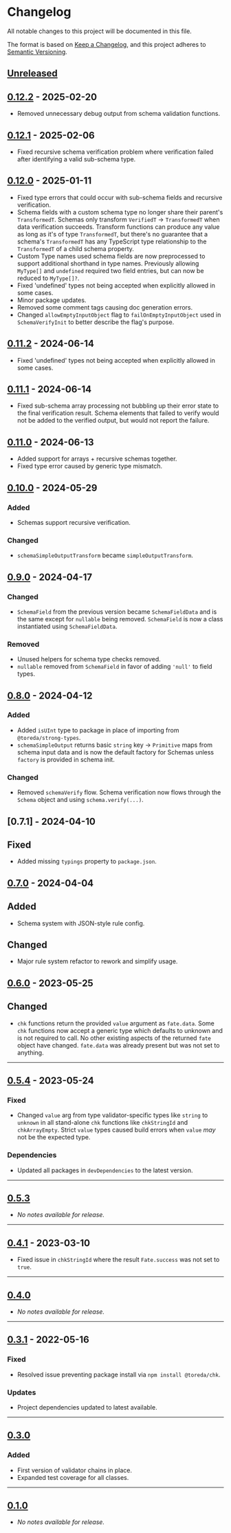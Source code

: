 # Changelog
All notable changes to this project will be documented in this file.

The format is based on [Keep a Changelog](https://keepachangelog.com/en/1.0.0/),
and this project adheres to [Semantic Versioning](https://semver.org/spec/v2.0.0.html).

## [Unreleased]

## [0.12.2] - 2025-02-20
* Removed unnecessary debug output from schema validation functions.

## [0.12.1] - 2025-02-06
* Fixed recursive schema verification problem where verification failed after identifying a valid sub-schema type.

## [0.12.0] - 2025-01-11
* Fixed type errors that could occur with sub-schema fields and recursive verification.
* Schema fields with a custom schema type no longer share their parent's `TransformedT`. Schemas only transform `VerifiedT` -> `TransformedT` when data verification succeeds. Transform functions can produce any value as long as it's of type `TransformedT`, but there's no guarantee that a schema's `TransformedT` has any TypeScript type relationship to the `TransformedT` of a child schema property.
* Custom Type names used schema fields are now preprocessed to support additional shorthand in type names. Previously allowing `MyType[]` and `undefined` required two field entries, but can now be reduced to `MyType[]?`.
* Fixed 'undefined' types not being accepted when explicitly allowed in some cases.
* Minor package updates.
* Removed some comment tags causing doc generation errors.
* Changed `allowEmptyInputObject` flag to `failOnEmptyInputObject` used in `SchemaVerifyInit` to better describe the flag's purpose.

## [0.11.2] - 2024-06-14
* Fixed 'undefined' types not being accepted when explicitly allowed in some cases.

## [0.11.1] - 2024-06-14
* Fixed sub-schema array processing not bubbling up their error state to the final verification result. Schema elements that failed to verify would not be added to the verified output, but would not report the failure.

## [0.11.0] - 2024-06-13
* Added support for arrays + recursive schemas together.
* Fixed type error caused by generic type mismatch.

## [0.10.0] - 2024-05-29

### Added
* Schemas support recursive verification.

### Changed
* `schemaSimpleOutputTransform` became `simpleOutputTransform`.

## [0.9.0] - 2024-04-17

### Changed
* `SchemaField` from the previous version became `SchemaFieldData` and is the same except for `nullable` being removed. `SchemaField` is now a class instantiated using `SchemaFieldData`.

### Removed
* Unused helpers for schema type checks removed.
* `nullable` removed from `SchemaField` in favor of adding `'null'` to field types.

## [0.8.0] - 2024-04-12
### Added
* Added `isUInt` type to package in place of importing from `@toreda/strong-types`.
* `schemaSimpleOutput` returns basic `string` key -> `Primitive` maps from schema input data and is now the default factory for Schemas unless `factory` is provided in schema init.

### Changed
* Removed `schemaVerify` flow. Schema verification now flows through the `Schema` object and using `schema.verify(...)`.

## [0.7.1] - 2024-04-10
## Fixed
* Added missing `typings` property to `package.json`.

## [0.7.0] - 2024-04-04

## Added
* Schema system with JSON-style rule config.

## Changed
* Major rule system refactor to rework and simplify usage.

## [0.6.0] - 2023-05-25
## Changed
* `chk` functions return the provided `value` argument as `fate.data`. Some `chk` functions now accept a generic type which defaults to unknown and is not required to call. No other existing aspects of the returned `fate` object have changed. `fate.data` was already present but was not set to anything.

---

## [0.5.4] - 2023-05-24
### Fixed
* Changed `value` arg from type validator-specific types like `string` to `unknown` in all stand-alone `chk` functions like `chkStringId` and `chkArrayEmpty`. Strict `value` types caused build errors when `value` *may* not be the expected type.

### Dependencies
* Updated all packages in `devDependencies` to the latest version.

---
## [0.5.3]
* *No notes available for release.*

---
## [0.4.1] - 2023-03-10
* Fixed issue in `chkStringId` where the result `Fate.success` was not set to `true`.

---

## [0.4.0]
* *No notes available for release.*
---

## [0.3.1] - 2022-05-16
### Fixed
* Resolved issue preventing package install via `npm install @toreda/chk`.

### Updates
* Project dependencies updated to latest available.

---

## [0.3.0]

### Added
* First version of validator chains in place.
* Expanded test coverage for all classes.

---

## [0.1.0]
* *No notes available for release.*

[Unreleased]: https://github.com/toreda/chk/compare/v0.12.1...HEAD
[0.12.2]: https://github.com/toreda/chk/compare/v0.12.1...v0.12.2
[0.12.1]: https://github.com/toreda/chk/compare/v0.12.0...v0.12.1
[0.12.0]: https://github.com/toreda/chk/compare/v0.11.2...v0.12.0
[0.11.2]: https://github.com/toreda/chk/compare/v0.11.1...v0.11.2
[0.11.1]: https://github.com/toreda/chk/compare/v0.11.0...v0.11.1
[0.11.0]: https://github.com/toreda/chk/compare/v0.10.0...v0.11.0
[0.10.0]: https://github.com/toreda/chk/compare/v0.9.0...v0.10.0
[0.9.0]: https://github.com/toreda/chk/compare/v0.8.0...v0.9.0
[0.8.0]: https://github.com/toreda/chk/compare/v0.7.0...v0.8.0
[0.7.0]: https://github.com/toreda/chk/compare/v0.6.0...v0.7.0
[0.6.0]: https://github.com/toreda/chk/compare/v0.5.4...v0.6.0
[0.5.4]: https://github.com/toreda/chk/compare/v0.5.3...v0.5.4
[0.5.3]: https://github.com/toreda/chk/compare/v0.5.0...v0.5.3
[0.5.0]: https://github.com/toreda/chk/compare/v0.4.1...v0.5.0
[0.4.1]: https://github.com/toreda/chk/compare/v0.4.0...v0.4.1
[0.4.0]: https://github.com/toreda/chk/compare/v0.3.1...v0.4.0
[0.3.1]: https://github.com/toreda/chk/compare/v0.3.0...v0.3.1
[0.3.0]: https://github.com/toreda/chk/compare/v0.3.0...v0.3.1
[0.1.0]: https://github.com/toreda/chk/releases/tag/v0.1.0
